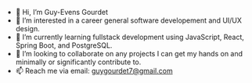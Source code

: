 - 👋 Hi, I’m Guy-Evens Gourdet
- 👀 I’m interested in a career general software developement and UI/UX design.
- 🌱 I’m currently learning fullstack development using JavaScript, React, Spring Boot, and PostgreSQL.
- 💞️ I’m looking to collaborate on any projects I can get my hands on and minimally or significantly contribute to.
- 📫 Reach me via email: guygourdet7@gmail.com

<!---
Guyzarus/Guyzarus is a ✨ special ✨ repository because its `README.md` (this file) appears on your GitHub profile.
You can click the Preview link to take a look at your changes.
--->
